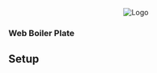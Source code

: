 <p align="center">
    <img src="path/to/logo.png" alt="Logo"/>
</p>
<h3>
    Web Boiler Plate
</h3>
 
Setup
---
